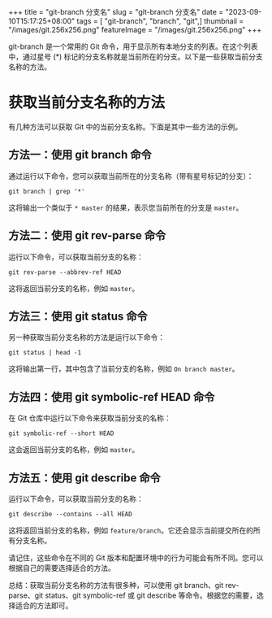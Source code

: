 +++
title = "git-branch 分支名"
slug = "git-branch 分支名"
date = "2023-09-10T15:17:25+08:00"
tags = [ "git-branch", "branch", "git",]
thumbnail = "/images/git.256x256.png"
featureImage = "/images/git.256x256.png"
+++

git-branch 是一个常用的 Git 命令，用于显示所有本地分支的列表。在这个列表中，通过星号 (*) 标记的分支名称就是当前所在的分支。以下是一些获取当前分支名称的方法。

# 获取当前分支名称的方法
有几种方法可以获取 Git 中的当前分支名称。下面是其中一些方法的示例。

## 方法一：使用 git branch 命令
通过运行以下命令，您可以获取当前所在的分支名称（带有星号标记的分支）：
```shell
git branch | grep '*'
```
这将输出一个类似于 `* master` 的结果，表示您当前所在的分支是 `master`。

## 方法二：使用 git rev-parse 命令
运行以下命令，可以获取当前分支的名称：
```shell
git rev-parse --abbrev-ref HEAD
```
这将返回当前分支的名称，例如 `master`。

## 方法三：使用 git status 命令
另一种获取当前分支名称的方法是运行以下命令：
```shell
git status | head -1
```
这将输出第一行，其中包含了当前分支的名称，例如 `On branch master`。

## 方法四：使用 git symbolic-ref HEAD 命令
在 Git 仓库中运行以下命令来获取当前分支的名称：
```shell
git symbolic-ref --short HEAD
```
这会返回当前分支的名称，例如 `master`。

## 方法五：使用 git describe 命令
运行以下命令，可以获取当前分支的名称：
```shell
git describe --contains --all HEAD
```
这将返回当前分支的名称，例如 `feature/branch`。它还会显示当前提交所在的所有分支名称。

请记住，这些命令在不同的 Git 版本和配置环境中的行为可能会有所不同。您可以根据自己的需要选择适合的方法。

总结：获取当前分支名称的方法有很多种，可以使用 git branch、git rev-parse、git status、git symbolic-ref 或 git describe 等命令。根据您的需要，选择适合的方法即可。


